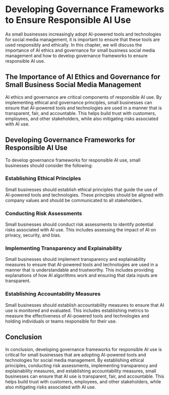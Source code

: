 Developing Governance Frameworks to Ensure Responsible AI Use
=============================================================================================================================================

As small businesses increasingly adopt AI-powered tools and technologies for social media management, it is important to ensure that these tools are used responsibly and ethically. In this chapter, we will discuss the importance of AI ethics and governance for small business social media management and how to develop governance frameworks to ensure responsible AI use.

The Importance of AI Ethics and Governance for Small Business Social Media Management
-------------------------------------------------------------------------------------

AI ethics and governance are critical components of responsible AI use. By implementing ethical and governance principles, small businesses can ensure that AI-powered tools and technologies are used in a manner that is transparent, fair, and accountable. This helps build trust with customers, employees, and other stakeholders, while also mitigating risks associated with AI use.

Developing Governance Frameworks for Responsible AI Use
-------------------------------------------------------

To develop governance frameworks for responsible AI use, small businesses should consider the following:

### Establishing Ethical Principles

Small businesses should establish ethical principles that guide the use of AI-powered tools and technologies. These principles should be aligned with company values and should be communicated to all stakeholders.

### Conducting Risk Assessments

Small businesses should conduct risk assessments to identify potential risks associated with AI use. This includes assessing the impact of AI on privacy, security, and bias.

### Implementing Transparency and Explainability

Small businesses should implement transparency and explainability measures to ensure that AI-powered tools and technologies are used in a manner that is understandable and trustworthy. This includes providing explanations of how AI algorithms work and ensuring that data inputs are transparent.

### Establishing Accountability Measures

Small businesses should establish accountability measures to ensure that AI use is monitored and evaluated. This includes establishing metrics to measure the effectiveness of AI-powered tools and technologies and holding individuals or teams responsible for their use.

Conclusion
----------

In conclusion, developing governance frameworks for responsible AI use is critical for small businesses that are adopting AI-powered tools and technologies for social media management. By establishing ethical principles, conducting risk assessments, implementing transparency and explainability measures, and establishing accountability measures, small businesses can ensure that AI use is transparent, fair, and accountable. This helps build trust with customers, employees, and other stakeholders, while also mitigating risks associated with AI use.
